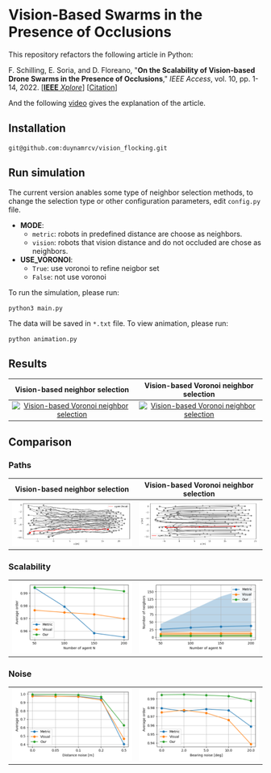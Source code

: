 # Vision-Based Swarms in the Presence of Occlusions

This repository refactors the following article in Python:

F. Schilling, E. Soria, and D. Floreano, "**On the Scalability of Vision-based Drone Swarms in the Presence of Occlusions**," *IEEE Access*, vol. 10, pp. 1-14, 2022. [[**IEEE** *Xplore*](https://ieeexplore.ieee.org/abstract/document/9732989)] [[Citation](#citation)]

And the following [video](https://youtu.be/3-O85lB_DJQ) gives the explanation of the article.

## Installation
```
git@github.com:duynamrcv/vision_flocking.git
```

## Run simulation
The current version anables some type of neighbor selection methods, to change the selection type or other configuration parameters, edit `config.py` file.

* **MODE**:
    * `metric`: robots in predefined distance are choose as neighbors.
    * `vision`: robots that vision distance and do not occluded are chose as neighbors.
* **USE_VORONOI**:
    * `True`: use voronoi to refine neigbor set
    * `False`: not use voronoi

To run the simulation, please run:
```
python3 main.py
```
The data will be saved in `*.txt` file. To view animation, please run:
```
python animation.py
```

## Results
| Vision-based neighbor selection | Vision-based Voronoi neighbor selection |
| :---:        |     :---:      |
|  <a href="results/vision_True.gif"><img src="results/vision_False.gif" alt="Vision-based Voronoi neighbor selection" width="100%" ></a>   | <a href="results/vision_False.gif"><img src="results/vision_True.gif" alt="Vision-based Voronoi neighbor selection" width="100%" ></a>    |

## Comparison
### Paths
| Vision-based neighbor selection | Vision-based Voronoi neighbor selection |
| :---:        |     :---:      |
|  <img src="results/vision_False.png" alt="Vision-based Voronoi neighbor selection" width="100%" >   | <img src="results/vision_True.png" alt="Vision-based Voronoi neighbor selection" width="100%" >    |

### Scalability
|  |  |
| :---:        |     :---:      |
|  <img src="results/number_order.png" alt="Vision-based Voronoi neighbor selection" width="100%" >   | <img src="results/number_neighbor.png" alt="Vision-based Voronoi neighbor selection" width="100%" >    |

### Noise
|  |  |
| :---:        |     :---:      |
|  <img src="results/noise_dis_order.png" alt="Vision-based Voronoi neighbor selection" width="100%" >   | <img src="results/noise_bea_order.png" alt="Vision-based Voronoi neighbor selection" width="100%" >    |